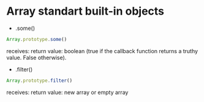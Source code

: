 # Array standart built-in objects

- .some()
```js
Array.prototype.some()
```
receives:
return value: boolean (true if the callback function returns a truthy value. False otherwise).

- .filter()
```js
Array.prototype.filter()
```
receives:
return value: new array or empty array
